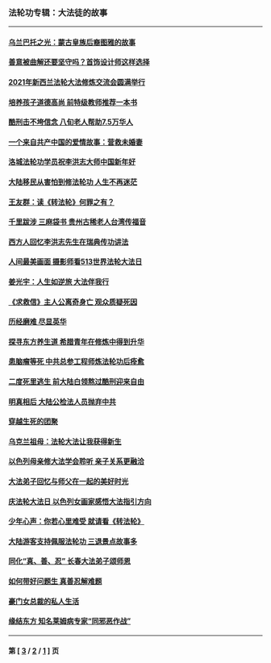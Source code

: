 ### 法轮功专辑：大法徒的故事
---
#### [乌兰巴托之光：蒙古皇族后裔图雅的故事](../../pages/nf1147481/n13155759.md?10110430) 
#### [善意被曲解还要坚守吗？首饰设计师这样选择](../../pages/nf1147481/n13077575.md?10110430) 
#### [2021年新西兰法轮大法修炼交流会圆满举行](../../pages/nf1147481/n13033149.md?10110430) 
#### [培养孩子道德高尚 前特级教师推荐一本书](../../pages/nf1147481/n12938640.md?10110430) 
#### [酷刑击不垮信念 八旬老人帮助7.5万华人](../../pages/nf1147481/n12880712.md?10110430) 
#### [一个来自共产中国的爱情故事：营救未婚妻](../../pages/nf1147481/n12778386.md?10110430) 
#### [洛城法轮功学员祝李洪志大师中国新年好](../../pages/nf1147481/n12724685.md?10110430) 
#### [大陆移民从害怕到修法轮功 人生不再迷茫](../../pages/nf1147481/n12414325.md?10110430) 
#### [王友群：读《转法轮》何罪之有？](../../pages/nf1147481/n12408647.md?10110430) 
#### [千里跋涉 三麻袋书 贵州古稀老人台湾传福音](../../pages/nf1147481/n12198750.md?10110430) 
#### [西方人回忆李洪志先生在瑞典传功讲法](../../pages/nf1147481/n12099607.md?10110430) 
#### [人间最美画面 摄影师看513世界法轮大法日](../../pages/nf1147481/n12094118.md?10110430) 
#### [姜光宇：人生如逆旅 大法伴我行](../../pages/nf1147481/n12088664.md?10110430) 
#### [《求救信》主人公离奇身亡 观众质疑死因](../../pages/nf1147481/n11845215.md?10110430) 
#### [历经磨难 尽显英华](../../pages/nf1147481/n11723297.md?10110430) 
#### [探寻东方养生道 希腊青年在修炼中得到升华](../../pages/nf1147481/n11494502.md?10110430) 
#### [患脑瘤等死 中共总参工程师炼法轮功后痊愈](../../pages/nf1147481/n11466682.md?10110430) 
#### [二度死里逃生 前大陆白领熬过酷刑迎来自由](../../pages/nf1147481/n11368594.md?10110430) 
#### [明真相后 大陆公检法人员抛弃中共](../../pages/nf1147481/n11358618.md?10110430) 
#### [穿越生死的团聚](../../pages/nf1147481/n11258922.md?10110430) 
#### [乌克兰祖母：法轮大法让我获得新生](../../pages/nf1147481/n11269457.md?10110430) 
#### [以色列母亲修大法学会聆听 亲子关系更融洽](../../pages/nf1147481/n11268195.md?10110430) 
#### [大法弟子回忆与师父在一起的美好时光](../../pages/nf1147481/n11267759.md?10110430) 
#### [庆法轮大法日 以色列女画家感悟大法指引方向](../../pages/nf1147481/n11267735.md?10110430) 
#### [少年心声：你若心里难受 就请看《转法轮》](../../pages/nf1147481/n11267496.md?10110430) 
#### [大陆游客支持佩服法轮功 三退景点故事多](../../pages/nf1147481/n11267378.md?10110430) 
#### [同化“真、善、忍” 长春大法弟子颂师恩](../../pages/nf1147481/n11266497.md?10110430) 
#### [如何带好问题生 真善忍解难题](../../pages/nf1147481/n11243655.md?10110430) 
#### [豪门女总裁的私人生活](../../pages/nf1147481/n10127794.md?10110430) 
#### [缘结东方 知名莱姆病专家“同邪恶作战”](../../pages/nf1147481/n10682468.md?10110430) 

---
#### 第 [ [3](./3.md?10110430) / [2](./2.md?10110430) / [1](./1.md?10110430) ] 页

